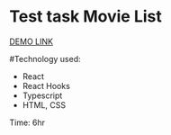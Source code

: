 # Test task Movie List

 [DEMO LINK](https://set1one.github.io/test-movies)

#Technology used:

* React
* React Hooks
* Typescript
* HTML, CSS

Time: 6hr

